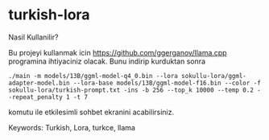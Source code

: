 # turkish-lora

Nasil Kullanilir?

Bu projeyi kullanmak icin 
https://github.com/ggerganov/llama.cpp programina ihtiyaciniz olacak. Bunu indirip kurduktan sonra

```shell
./main -m models/13B/ggml-model-q4_0.bin --lora sokullu-lora/ggml-adapter-model.bin --lora-base models/13B/ggml-model-f16.bin --color -f sokullu-lora/turkish-prompt.txt -ins -b 256 --top_k 10000 --temp 0.2 --repeat_penalty 1 -t 7
```

komutu ile etkilesimli sohbet ekranini acabilirsiniz.

Keywords: Turkish, Lora, turkce, llama
